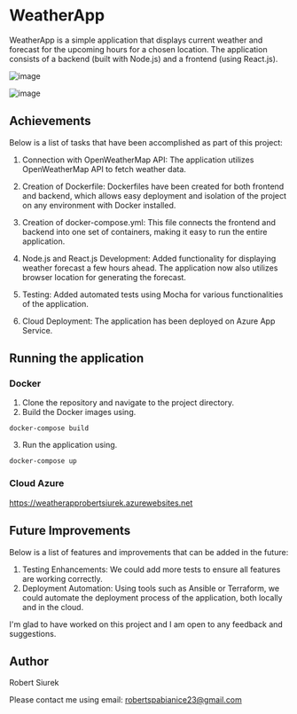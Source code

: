 # WeatherApp

WeatherApp is a simple application that displays current weather and forecast for the upcoming hours for a chosen location. The application consists of a backend (built with Node.js) and a frontend (using React.js).

![image](https://github.com/roberts911/Weatherapp/assets/85109223/6c673f3b-a97c-49e4-b5e2-7ea16ce65844)

![image](https://github.com/roberts911/Weatherapp/assets/85109223/1facf9e6-d062-49c7-919e-f5e42b70987e)




## Achievements

Below is a list of tasks that have been accomplished as part of this project:

1. Connection with OpenWeatherMap API: The application utilizes OpenWeatherMap API to fetch weather data.

2. Creation of Dockerfile: Dockerfiles have been created for both frontend and backend, which allows easy deployment and isolation of the project on any environment with Docker installed.

3. Creation of docker-compose.yml: This file connects the frontend and backend into one set of containers, making it easy to run the entire application.

4. Node.js and React.js Development: Added functionality for displaying weather forecast a few hours ahead. The application now also utilizes browser location for generating the forecast.

5. Testing: Added automated tests using Mocha for various functionalities of the application.

6. Cloud Deployment: The application has been deployed on Azure App Service.

## Running the application

### Docker
1. Clone the repository and navigate to the project directory.
2. Build the Docker images using.
```
docker-compose build
```
3. Run the application using.
```
docker-compose up
```

### Cloud Azure
https://weatherapprobertsiurek.azurewebsites.net

## Future Improvements
Below is a list of features and improvements that can be added in the future:

1. Testing Enhancements: We could add more tests to ensure all features are working correctly.
2. Deployment Automation: Using tools such as Ansible or Terraform, we could automate the deployment process of the application, both locally and in the cloud.

I'm glad to have worked on this project and I am open to any feedback and suggestions.

## Author
Robert Siurek

Please contact me using email: robertspabianice23@gmail.com




